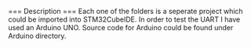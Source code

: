 === Description ===
Each one of the folders is a seperate project which could be imported into STM32CubeIDE.
In order to test the UART I have used an Arduino UNO. Source code for Arduino could be found under Arduino directory.